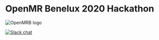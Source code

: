 # OpenMR Benelux 2020 Hackathon

![OpenMRB logo](https://github.com/OpenMRBenelux/openmrb2020-hackathon/tree/master/img/banner.png)

[![Slack chat](https://img.shields.io/badge/chat-on%20slack-red)](https://join.slack.com/t/openmrworkspace/shared_invite/enQtNTI5MDU1NzE1MjQ4LThmMzA0M2Q3MjI3YzUxZmI1MDY3MDUyZWI3MjQwN2NhYjZlMDNmMDE5NTNiYTRkMzJmYzhiZGJiMDZiMzBkNzU)